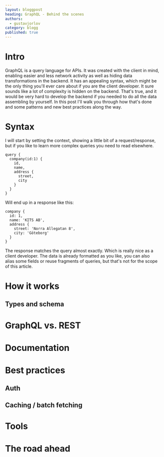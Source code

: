 ```yaml
---
layout: bloggpost
heading: GraphQL - Behind the scenes
authors:
  - gustavjorlov
category: blogg
published: true
---
```


# Intro

GraphQL is a query language for APIs. It was created with the client in mind, enabling easier and less network activity as well as hiding data transformations in the backend. It has an appealing syntax, which might be the only thing you'll ever care about if you are the client developer. It sure sounds like a lot of complexity is hidden on the backend. That's true, and it would be very hard to develop the backend if you needed to do all the data assembling by yourself. In this post I'll walk you through how that's done and some patterns and new best practices along the way.

# Syntax

I will start by setting the context, showing a little bit of a request/response, but if you like to learn more complex queries you need to read elsewhere.
```
query {
  company(id:1) {
    id,
    name,
    address {
      street,
      city
    }
  }
}
```
Will end up in a response like this:
```
company {
  id: 1,
  name: 'KITS AB',
  address {
    street: 'Norra Allegatan 8',
    city: 'Göteborg'
  }
}
```
The response matches the query almost exactly. Which is really nice as a client developer. The data is already formatted as you like, you can also alias some fields or reuse fragments of queries, but that's not for the scope of this article.

# How it works

## Types and schema

# GraphQL vs. REST

# Documentation

# Best practices

## Auth
## Caching / batch fetching

# Tools

# The road ahead